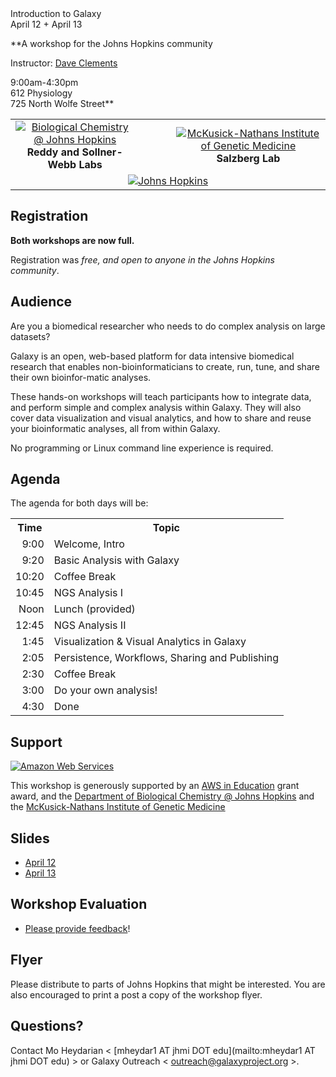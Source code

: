 <div class='center'>
<div class='title'>Introduction to Galaxy<br />April 12 + April 13</div>

**A workshop for the Johns Hopkins community

Instructor: [Dave Clements](/people/dave-clements/)

9:00am-4:30pm<br />
612 Physiology<br />
725 North Wolfe Street**

<table>
  <tr>
    <td style=" border: none; text-align: center; vertical-align: middle;"> <a href='http://biolchem.bs.jhmi.edu/'><img src="/src/images/logos/JohnsHopkinsBioChem.png" alt="Biological Chemistry @ Johns Hopkins"  /></a><br /><strong>Reddy and Sollner-Webb Labs</strong> </td>
    <td style=" border: none; text-align: center; vertical-align: middle; width: 10%;"> </td>
    <td style=" border: none; text-align: center; vertical-align: middle;"> <a href='http://www.hopkinsmedicine.org/geneticmedicine/'><img src="/src/images/logos/JohnsHopkinsIGM.png" alt="McKusick-Nathans Institute of Genetic Medicine"  /></a><br /><strong>Salzberg Lab</strong> </td>
  </tr>
  <tr>
    <td colspan=3 style=" border: none; text-align: center; vertical-align: middle;"> <a href='http://jhmi.edu/'><img src="/src/images/logos/JohnsHopkins.png" alt="Johns Hopkins"  /></a> </td>
  </tr>
</table>


</div>

## Registration

**Both workshops are now full.**

Registration was *free, and open to anyone in the Johns Hopkins community*.  

## Audience

Are you a biomedical researcher who needs to do complex analysis on large datasets?

Galaxy is an open, web-based platform for data intensive biomedical research that enables non-bioinformaticians to create, run, tune, and share their own bioinfor-matic analyses.

These hands-on workshops will teach participants how to integrate data, and perform simple and complex analysis within Galaxy.  They will also cover data visualization and visual analytics, and how to share and reuse your bioinformatic analyses, all from within Galaxy.

No programming or Linux command line experience is required.

## Agenda

The agenda for both days will be:

<table>
  <tr class="th" >
    <th> Time </th>
    <th> Topic </th>
  </tr>
  <tr>
    <td style=" text-align: right;"> 9:00 </td>
    <td> Welcome, Intro </td>
  </tr>
  <tr>
    <td style=" text-align: right;"> 9:20 </td>
    <td> Basic Analysis with Galaxy </td>
  </tr>
  <tr>
    <td style=" text-align: right;"> 10:20 </td>
    <td> Coffee Break </td>
  </tr>
  <tr>
    <td style=" text-align: right;"> 10:45 </td>
    <td> NGS Analysis I </td>
  </tr>
  <tr>
    <td style=" text-align: right;"> Noon  </td>
    <td> Lunch (provided) </td>
  </tr>
  <tr>
    <td style=" text-align: right;"> 12:45 </td>
    <td> NGS Analysis II </td>
  </tr>
  <tr>
    <td style=" text-align: right;"> 1:45 </td>
    <td> Visualization & Visual Analytics in Galaxy </td>
  </tr>
  <tr>
    <td style=" text-align: right;"> 2:05 </td>
    <td> Persistence, Workflows, Sharing and Publishing </td>
  </tr>
  <tr>
    <td style=" text-align: right;"> 2:30 </td>
    <td> Coffee Break </td>
  </tr>
  <tr>
    <td style=" text-align: right;"> 3:00 </td>
    <td> Do your own analysis! </td>
  </tr>
  <tr>
    <td style=" text-align: right;"> 4:30 </td>
    <td> Done </td>
  </tr>
</table>


## Support

<div class='right'><a href='http://aws.amazon.com/'><img src="/src/images/logos/AWSLogo.png" alt="Amazon Web Services" /></a></div>

This workshop is generously supported by an [AWS in Education](http://aws.amazon.com/education/) grant award, and the [Department of Biological Chemistry @ Johns Hopkins](http://biolchem.bs.jhmi.edu/) and the [McKusick-Nathans Institute of Genetic Medicine](http://www.hopkinsmedicine.org/geneticmedicine)

## Slides

* [April 12](https://depot.galaxyproject.org/hub/attachments/documents/presentations/2012JohnsHopkinsWorkshops.pdf)
* [April 13](https://depot.galaxyproject.org/hub/attachments/documents/presentations/2012JohnsHopkinsWorkshop0413.pdf)

## Workshop Evaluation

* [Please provide feedback](https://docs.google.com/spreadsheet/viewform?formkey=dERkM2RSRUgtdHBnckFSS2U0YVd5bGc6MA#gid=0)!

## Flyer

<div class='right'><a href='https://depot.galaxyproject.org/hub/attachments/events/johns-hopkins2012/JohnsHopkinsGalaxy2012.pdf'><img src="/src/events/johns-hopkins2012/JohnsHopkinsGalaxy2012Thumb.png" alt=""  /></a></div>
Please distribute to parts of Johns Hopkins that might be interested.  You are also encouraged to print a post a copy of the workshop flyer.

## Questions?

Contact Mo Heydarian < [mheydar1 AT jhmi DOT edu](mailto:mheydar1 AT jhmi DOT edu) > or Galaxy Outreach < [outreach@galaxyproject.org](mailto:outreach@galaxyproject.org) >.
